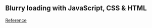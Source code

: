 <h2>Blurry loading with JavaScript, CSS & HTML</h2>
<a href="https://50projects50days.com/projects/blurry-loading/">Reference</a>